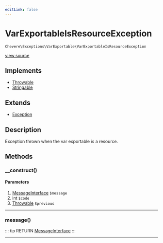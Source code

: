 ```yaml
---
editLink: false
---
```


# VarExportableIsResourceException

`Chevere\Exceptions\VarExportable\VarExportableIsResourceException`

[view source](https://github.com/chevere/chevere/blob/master/src/Chevere/Exceptions/VarExportable/VarExportableIsResourceException.php)

## Implements

- [Throwable](https://www.php.net/manual/class.throwable)
- [Stringable](https://www.php.net/manual/class.stringable)

## Extends

- [Exception](../Core/Exception.md)

## Description

Exception thrown when the var exportable is a resource.

## Methods

### __construct()

#### Parameters

1. [MessageInterface](../../Interfaces/Message/MessageInterface.md) `$message`
2. int `$code`
3. [Throwable](https://www.php.net/manual/class.throwable) `$previous`

---

### message()

::: tip RETURN
[MessageInterface](../../Interfaces/Message/MessageInterface.md)
:::

---
